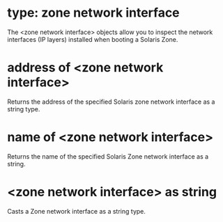 # type: zone network interface

The &lt;zone network interface&gt; objects allow you to inspect the network interfaces (IP layers) installed when booting a Solaris Zone.

# address of &lt;zone network interface&gt;

Returns the address of the specified Solaris zone network interface as a string type.

# name of &lt;zone network interface&gt;

Returns the name of the specified Solaris Zone network interface as a string.

# &lt;zone network interface&gt; as string

Casts a Zone network interface as a string type.
